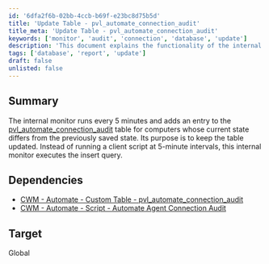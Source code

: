 ```yaml
---
id: '6dfa2f6b-02bb-4ccb-b69f-e23bc8d75b5d'
title: 'Update Table - pvl_automate_connection_audit'
title_meta: 'Update Table - pvl_automate_connection_audit'
keywords: ['monitor', 'audit', 'connection', 'database', 'update']
description: 'This document explains the functionality of the internal monitor that runs every 5 minutes to update the pvl_automate_connection_audit table by logging entries for computers whose current state differs from their previously saved state. It serves as an efficient alternative to running client scripts at frequent intervals.'
tags: ['database', 'report', 'update']
draft: false
unlisted: false
---
```


## Summary

The internal monitor runs every 5 minutes and adds an entry to the [pvl_automate_connection_audit](<../tables/pvl_automate_connection_audit.md>) table for computers whose current state differs from the previously saved state. Its purpose is to keep the table updated. Instead of running a client script at 5-minute intervals, this internal monitor executes the insert query.

## Dependencies

- [CWM - Automate - Custom Table - pvl_automate_connection_audit](<../tables/pvl_automate_connection_audit.md>)
- [CWM - Automate - Script - Automate Agent Connection Audit](<../scripts/Automate Agent Connection Audit.md>)

## Target

Global




